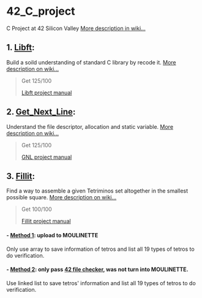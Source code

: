 # 42_C_project
C Project at 42 Silicon Valley [More description in wiki...](https://github.com/AmberFu/42_C_project/wiki/42-School-Project)

## 1. [Libft](https://github.com/AmberFu/42_C_project/tree/master/01_libft): 

Build a soild understanding of standard C library by recode it. 
[More description on wiki...](https://github.com/AmberFu/42_C_project/wiki/01_Libft_Project)

> Get 125/100
>
> [Libft project manual](https://github.com/AmberFu/42_C_project/blob/master/libft.en.pdf)
>

## 2. [Get_Next_Line](https://github.com/AmberFu/42_C_project/tree/master/02_get_next_line): 

Understand the file descriptor, allocation and static variable. 
[More description on wiki...](https://github.com/AmberFu/42_C_project/wiki/02_GetNextLine)

> Get 125/100
>
> [GNL project manual](https://github.com/AmberFu/42_C_project/blob/master/get_next_line.en.pdf)
>

## 3. [Fillit](https://github.com/AmberFu/42_C_project/tree/master/03_fillit): 

Find a way to assemble a given Tetriminos set altogether in the smallest possible square. 
[More description on wiki...](https://github.com/AmberFu/42_C_project/wiki/03_fillit)

> Get 100/100
>
> [Fillit project manual](https://github.com/AmberFu/42_C_project/blob/master/fillit.en.pdf)
>

#### - [Method 1](https://github.com/AmberFu/42_C_project/tree/master/03_fillit): upload to MOULINETTE

Only use array to save information of tetros and list all 19 types of tetros to do verification.

#### - [Method 2](https://github.com/AmberFu/Fillit_test_version): only pass [42 file checker](https://github.com/jgigault/42FileChecker), was not turn into MOULINETTE.

Use linked list to save tetros' information and list all 19 types of tetros to do verification.


